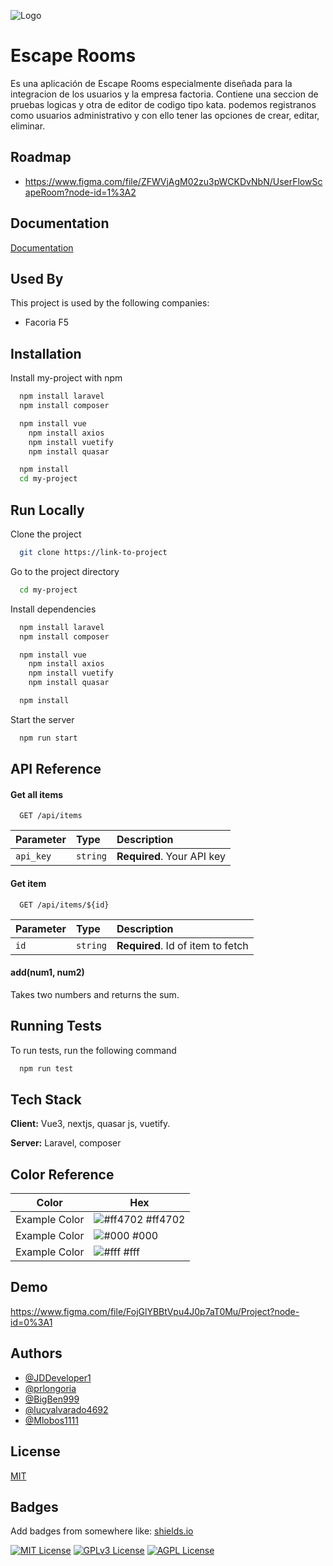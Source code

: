 
![Logo](https://femcoders.factoriaf5.org/wp-content/uploads/2021/12/factoria-web.png)


# Escape Rooms

Es una aplicación de Escape Rooms especialmente diseñada para la integracion de los usuarios y la empresa factoria. Contiene una seccion de pruebas logicas y otra de editor de codigo tipo kata. podemos registranos como usuarios administrativo y con ello tener las opciones de crear, editar, eliminar. 


## Roadmap

- https://www.figma.com/file/ZFWVjAgM02zu3pWCKDvNbN/UserFlowScapeRoom?node-id=1%3A2



## Documentation

[Documentation](https://escaperoom.atlassian.net/jira/software/projects/ER/boards/1)


## Used By

This project is used by the following companies:

- Facoria F5



## Installation

Install my-project with npm


```bash Back
  npm install laravel
  npm install composer

```

```bash Front
  npm install vue
    npm install axios
    npm install vuetify
    npm install quasar

```

```bash
  npm install 
  cd my-project
```
    
## Run Locally

Clone the project

```bash
  git clone https://link-to-project
```

Go to the project directory

```bash
  cd my-project
```

Install dependencies

```bash Back
  npm install laravel
  npm install composer

```

```bash Front
  npm install vue
    npm install axios
    npm install vuetify
    npm install quasar

```

```bash
  npm install
```

Start the server

```bash
  npm run start
```


## API Reference

#### Get all items

```http
  GET /api/items
```

| Parameter | Type     | Description                |
| :-------- | :------- | :------------------------- |
| `api_key` | `string` | **Required**. Your API key |

#### Get item

```http
  GET /api/items/${id}
```

| Parameter | Type     | Description                       |
| :-------- | :------- | :-------------------------------- |
| `id`      | `string` | **Required**. Id of item to fetch |

#### add(num1, num2)

Takes two numbers and returns the sum.


## Running Tests

To run tests, run the following command

```bash
  npm run test 
```


## Tech Stack

**Client:** Vue3, nextjs, quasar js, vuetify.

**Server:** Laravel, composer

## Color Reference

| Color             | Hex                                                                |
| ----------------- | ------------------------------------------------------------------ |
| Example Color | ![#ff4702](https://via.placeholder.com/10/ff4702?text=+) #ff4702 |
| Example Color | ![#000](https://via.placeholder.com/10/000?text=+) #000|
| Example Color | ![#fff](https://via.placeholder.com/10/fff?text=+) #fff |


## Demo

https://www.figma.com/file/FojGlYBBtVpu4J0p7aT0Mu/Project?node-id=0%3A1



## Authors
- [@JDDeveloper1](https://github.com/orgs/Escape-Room-Digital/people/JDDeveloper1)
- [@prlongoria](https://github.com/orgs/Escape-Room-Digital/people/prlongoria)
- [@BigBen999](https://github.com/orgs/Escape-Room-Digital/people/BigBen999)
- [@lucyalvarado4692](https://github.com/orgs/Escape-Room-Digital/people/lucyalvarado4692)
- [@Mlobos1111](https://github.com/orgs/Escape-Room-Digital/people/Mlobos1111)



## License

[MIT](https://choosealicense.com/licenses/mit/)


## Badges

Add badges from somewhere like: [shields.io](https://shields.io/)

[![MIT License](https://img.shields.io/badge/License-MIT-green.svg)](https://choosealicense.com/licenses/mit/)
[![GPLv3 License](https://img.shields.io/badge/License-GPL%20v3-yellow.svg)](https://opensource.org/licenses/)
[![AGPL License](https://img.shields.io/badge/license-AGPL-blue.svg)](http://www.gnu.org/licenses/agpl-3.0)

